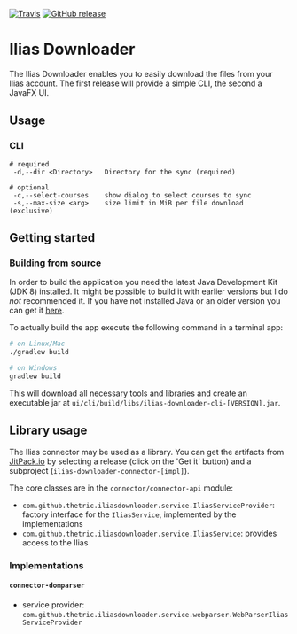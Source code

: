 [![Travis](https://img.shields.io/travis/thetric/ilias-downloader.svg?style=flat-square)](https://travis-ci.org/thetric/ilias-downloader)
[![GitHub release](https://img.shields.io/github/release/thetric/ilias-downloader.svg?style=flat-square)](https://github.com/thetric/ilias-downloader/releases)

# Ilias Downloader

The Ilias Downloader enables you to easily download the files from your Ilias account.
The first release will provide a simple CLI, the second a JavaFX UI.

## Usage

### CLI

```
# required
 -d,--dir <Directory>   Directory for the sync (required)

# optional
 -c,--select-courses    show dialog to select courses to sync
 -s,--max-size <arg>    size limit in MiB per file download (exclusive)
```

## Getting started

### Building from source

In order to build the application you need the latest Java Development Kit (JDK 8) installed.
It might be possible to build it with earlier versions but I do _not_ recommended it.
If you have not installed Java or an older version you can get it [here](http://www.oracle.com/technetwork/java/javase/downloads/index.html).

To actually build the app execute the following command in a terminal app:

```sh
# on Linux/Mac
./gradlew build

# on Windows
gradlew build
```

This will download all necessary tools and libraries and create an executable jar at `ui/cli/build/libs/ilias-downloader-cli-[VERSION].jar`.


## Library usage

The Ilias connector may be used as a library.
You can get the artifacts from [JitPack.io](https://jitpack.io/#thetric/ilias-downloader) by selecting a release (click on the 'Get it' button) and a subproject (`ilias-downloader-connector-[impl]`).


The core classes are in the `connector/connector-api` module:

* `com.github.thetric.iliasdownloader.service.IliasServiceProvider`: factory interface for the `IliasService`, implemented by the implementations
* `com.github.thetric.iliasdownloader.service.IliasService`: provides access to the Ilias

### Implementations

#### `connector-domparser`
* service provider: `com.github.thetric.iliasdownloader.service.webparser.WebParserIliasServiceProvider`
